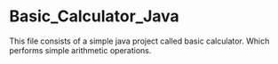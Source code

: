 # Basic_Calculator_Java
This file consists of a simple java project called basic calculator. Which performs simple arithmetic operations.
